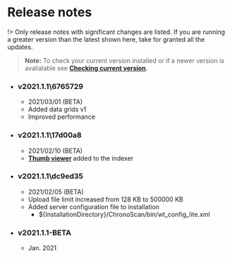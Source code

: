 
# Release notes

!> Only release notes with significant changes are listed. If you are running a greater version than the latest shown here, take for granted all the updates.

> **Note:** To check your current version installed or if a newer version is avalialable see [**Checking current version**](./documentation/checking-current-version).

* ### v2021.1.1\6765729
    * 2021/03/01 (BETA)
    * Added data grids v1 
    * Improved performance

* ### v2021.1.1\17d00a8
    * 2021/02/10 (BETA)
    * [**Thumb viewer**](./documentation/chronolite/indexer/thumb-viewer/index) added to the indexer

* ### v2021.1.1\dc9ed35
    * 2021/02/05 (BETA)
    * Upload file limit increased from 128 KB to 500000 KB
    * Added server configuration file to installation
        * ${InstallationDirectory}/ChronoScan/bin/wt_config_lite.xml

* ### v2021.1.1-BETA
    * Jan. 2021    